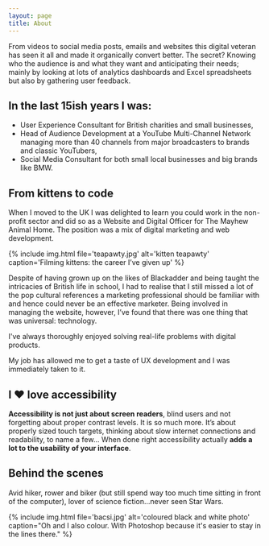 ```yaml
---
layout: page
title: About
---
```


From videos to social media posts, emails and websites this digital veteran has seen it all and made it organically convert better. The secret? Knowing who the audience is and what they want and anticipating their needs; mainly by looking at lots of analytics dashboards and Excel spreadsheets but also by gathering user feedback.

## In the last 15ish years I was:

- User Experience Consultant for British charities and small businesses,
- Head of Audience Development at a YouTube Multi-Channel Network managing more than 40 channels from major broadcasters to brands and classic YouTubers,
- Social Media Consultant for both small local businesses and big brands like BMW.

## From kittens to code

When I moved to the UK I was delighted to learn you could work in the non-profit sector and did so as a Website and Digital Officer for The Mayhew Animal Home. The position was a mix of digital marketing and web development.

{% include img.html file='teapawty.jpg' alt='kitten teapawty' caption='Filming kittens: the career I’ve given up' %}

Despite of having grown up on the likes of Blackadder and being taught the intricacies of British life in school, I had to realise that I still missed a lot of the pop cultural references a marketing professional should be familiar with and hence could never be an effective marketer. Being involved in managing the website, however, I’ve found that there was one thing that was universal: technology.

<p class="skim">I've always thoroughly enjoyed solving real-life problems with digital products.</p>

My job has allowed me to get a taste of UX development and I was immediately taken to it.

## I ❤️ <span class="a11ytxt">love</span> accessibility
**Accessibility is not just about screen readers**, blind users and not forgetting about proper contrast levels. It is so much more. It’s about properly sized touch targets, thinking about slow internet connections and readability, to name a few... When done right accessibility actually **adds a lot to the usability of your interface**.

## Behind the scenes
Avid hiker, rower and biker (but still spend way too much time sitting in front of the computer), lover of science fiction...never seen Star Wars.

{% include img.html file='bacsi.jpg' alt='coloured black and white photo' caption="Oh and I also colour. With Photoshop because it's easier to stay in the lines there." %}
